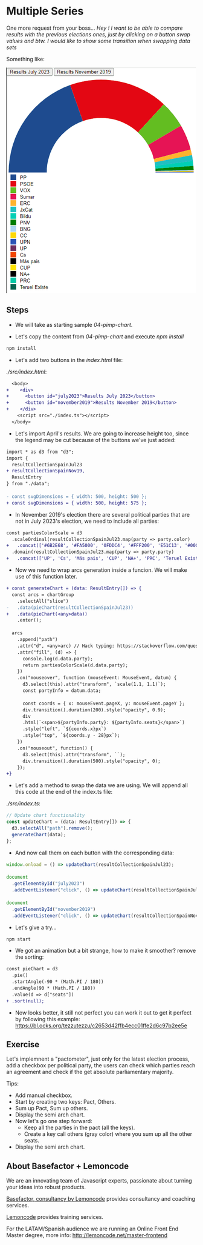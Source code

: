 # Multiple Series

One more request from your boss... _Hey ! I want to be able to compare results with the previous elections ones, just by clicking on a
button swap values and btw. I would like to show some transition when swapping data sets_

Something like:

![animated series](./content/chart.gif "animated series")

<!-- Live demo: [codesandbox](https://codesandbox.io/s/frosty-waterfall-j47s5) -->

## Steps

- We will take as starting sample _04-pimp-chart_.

- Let's copy the content from _04-pimp-chart_ and execute _npm install_

```bash
npm install
```

- Let's add two buttons in the _index.html_ file:

_./src/index.html_:

```diff
  <body>
+    <div>
+      <button id="july2023">Results July 2023</button>
+      <button id="november2019">Results November 2019</button>
+    </div>
    <script src="./index.ts"></script>
  </body>
```

- Let's import April's results. We are going to increase height too, since the legend may be cut because of the buttons we've just added:

```diff
import * as d3 from "d3";
import {
  resultCollectionSpainJul23
+ resultCollectionSpainNov19,
  ResultEntry
} from "./data";

- const svgDimensions = { width: 500, height: 500 };
+ const svgDimensions = { width: 500, height: 575 };
```

- In November 2019's election there are several political parties that are not in July 2023's election, we need to include all parties:

```diff
const partiesColorScale = d3
  .scaleOrdinal(resultCollectionSpainJul23.map(party => party.color)
+   .concat(['#6B2E68', '#FA5000', '0FDDC4', '#FFF200', 'E51C13', '#00C6A4', '#037252']))
  .domain(resultCollectionSpainJul23.map(party => party.party)
+   .concat(['UP', 'Cs', 'Más pais', 'CUP', 'NA+', 'PRC', 'Teruel Existe']));
```

- Now we need to wrap arcs generation inside a funcion. We will make use of this function later.

```diff
+ const generateChart = (data: ResultEntry[]) => {
  const arcs = chartGroup
    .selectAll("slice")
-   .data(pieChart(resultCollectionSpainJul23))
+   .data(pieChart(<any>data))
    .enter();

  arcs
    .append("path")
    .attr("d", <any>arc) // Hack typing: https://stackoverflow.com/questions/35413072/compilation-errors-when-drawing-a-piechart-using-d3-js-typescript-and-angular/38021825
    .attr("fill", (d) => {
      console.log(d.data.party);
      return partiesColorScale(d.data.party);
    })
    .on("mouseover", function (mouseEvent: MouseEvent, datum) {
      d3.select(this).attr("transform", `scale(1.1, 1.1)`);
      const partyInfo = datum.data;

      const coords = { x: mouseEvent.pageX, y: mouseEvent.pageY };
      div.transition().duration(200).style("opacity", 0.9);
      div
      .html(`<span>${partyInfo.party}: ${partyInfo.seats}</span>`)
      .style("left", `${coords.x}px`)
      .style("top", `${coords.y - 28}px`);
    })
    .on("mouseout", function() {
      d3.select(this).attr("transform", ``);
      div.transition().duration(500).style("opacity", 0);
    });
+}
```

- Let's add a method to swap the data we are using. We will append all this code at the end of the index.ts file:

_./src/index.ts_:

```typescript
// Update chart functionality
const updateChart = (data: ResultEntry[]) => {
  d3.selectAll("path").remove();
  generateChart(data);
};
```

- And now call them on each button with the corresponding data:

```typescript
window.onload = () => updateChart(resultCollectionSpainJul23);

document
  .getElementById("july2023")
  .addEventListener("click", () => updateChart(resultCollectionSpainJul23));

document
  .getElementById("november2019")
  .addEventListener("click", () => updateChart(resultCollectionSpainNov19));
```

- Let's give a try...

```bash
npm start
```

- We got an animation but a bit strange, how to make it smoother? remove the sorting:

```diff
const pieChart = d3
  .pie()
  .startAngle(-90 * (Math.PI / 180))
  .endAngle(90 * (Math.PI / 180))
  .value(d => d["seats"])
+ .sort(null);
```

- Now looks better, it still not perfect you can work it out to get it perfect by following this example: <https://bl.ocks.org/tezzutezzu/c2653d42ffb4ecc01ffe2d6c97b2ee5e>

## Exercise

Let's implemnent a "pactometer", just only for the latest election process, add a checkbox per political party, the users can check which parties reach an agreement and check if the get absolute parliamentary majority.

Tips:

- Add manual checkbox.
- Start by creating two keys: Pact, Others.
- Sum up Pact, Sum up others.
- Display the semi arch chart.
- Now let's go one step forward:
  - Keep all the parties in the pact (all the keys).
  - Create a key call others (gray color) where you sum up all the other seats.
- Display the semi arch chart.

## About Basefactor + Lemoncode

We are an innovating team of Javascript experts, passionate about turning your ideas into robust products.

[Basefactor, consultancy by Lemoncode](http://www.basefactor.com) provides consultancy and coaching services.

[Lemoncode](http://lemoncode.net/services/en/#en-home) provides training services.

For the LATAM/Spanish audience we are running an Online Front End Master degree, more info: <http://lemoncode.net/master-frontend>
